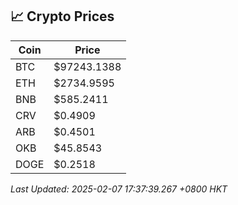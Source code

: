 ## 📈 Crypto Prices

| Coin | Price |
| ---- | ----- |
| BTC | $97243.1388 |
| ETH | $2734.9595 |
| BNB | $585.2411 |
| CRV | $0.4909 |
| ARB | $0.4501 |
| OKB | $45.8543 |
| DOGE | $0.2518 |

_Last Updated: 2025-02-07 17:37:39.267 +0800 HKT_